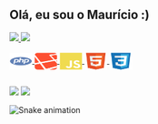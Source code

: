 ## Olá, eu sou o Maurício :)
 <div>
  <a href="https://github.com/mausanches">
  <img height="180em" src="https://github-readme-stats.vercel.app/api?username=mausanches&show_icons=true&theme=dark&include_all_commits=true&count_private=true"/>
  <img height="180em" src="https://github-readme-stats.vercel.app/api/top-langs/?username=mausanches&layout=compact&langs_count=7&theme=dark"/>
</div>
<div style="display: inline_block"><br>
  <img align="center" alt="Mau-Php" height="30" width="40" src="https://raw.githubusercontent.com/devicons/devicon/master/icons/php/php-plain.svg">
   <img align="center" alt="Mau-Laravel" height="30" width="40" src="https://raw.githubusercontent.com/devicons/devicon/master/icons/laravel/laravel-plain.svg">
  <img align="center" alt="Mau-Js" height="30" width="40" src="https://raw.githubusercontent.com/devicons/devicon/master/icons/javascript/javascript-plain.svg">
  <img align="center" alt="Mau-HTML" height="30" width="40" src="https://raw.githubusercontent.com/devicons/devicon/master/icons/html5/html5-original.svg">
  <img align="center" alt="Mau-CSS" height="30" width="40" src="https://raw.githubusercontent.com/devicons/devicon/master/icons/css3/css3-original.svg">
</div>
  
  ##
 
<div> 
  <a href="https://instagram.com/mausanchesbr" target="_blank"><img src="https://img.shields.io/badge/-Instagram-%23E4405F?style=for-the-badge&logo=instagram&logoColor=white" target="_blank"></a>
  <a href="https://www.linkedin.com/in/mausanches" target="_blank"><img src="https://img.shields.io/badge/-LinkedIn-%230077B5?style=for-the-badge&logo=linkedin&logoColor=white" target="_blank"></a> 
 
  ![Snake animation](https://github.com/mausanches/mausanches/blob/output/github-contribution-grid-snake.svg)
 
</div>
